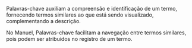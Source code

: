 Palavras-chave auxiliam a compreensão e identificação de um termo, fornecendo termos similares ao que está sendo visualizado, complementando a descrição.

No Manuel, Palavras-chave facilitam a navegação entre termos similares, pois podem ser atribuídos no registro de um termo.